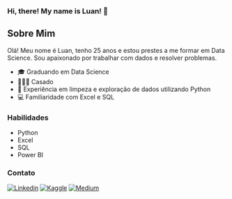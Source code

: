 ### Hi, there! My name is Luan! 👋
## Sobre Mim

Olá! Meu nome é Luan, tenho 25 anos e estou prestes a me formar em Data Science. Sou apaixonado por trabalhar com dados e resolver problemas.

- 🎓 Graduando em Data Science
- 👨‍👩‍👦 Casado
- 💼 Experiência em limpeza e exploração de dados utilizando Python
- 💻 Familiaridade com Excel e SQL

### Habilidades

- Python
- Excel
- SQL
- Power BI


### Contato

[![Linkedin](https://img.shields.io/badge/LinkedIn-0077B5?style=for-the-badge&logo=linkedin&logoColor=white/)](https://www.linkedin.com/in/luan-lopes-beltrani-de-souza-2a95b1191/)
[![Kaggle](https://img.shields.io/badge/Kaggle-20BEFF?style=for-the-badge&logo=Kaggle&logoColor=white/)](https://www.kaggle.com/luansouzallo/)
[![Medium](https://img.shields.io/badge/Medium-12100E?style=for-the-badge&logo=medium&logoColor=white/)](https://medium.com/@liansouzallo/)

<!--
**Luansouzallo/Luansouzallo** is a ✨ _special_ ✨ repository because its `README.md` (this file) appears on your GitHub profile.

Here are some ideas to get you started:

- 🔭 I’m currently working on ...
- 🌱 I’m currently learning ...
- 👯 I’m looking to collaborate on ...
- 🤔 I’m looking for help with ...
- 💬 Ask me about ...
- 📫 How to reach me: ...
- 😄 Pronouns: ...
- ⚡ Fun fact: ...
-->
